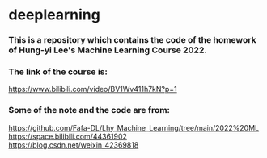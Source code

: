 # deeplearning

### This is a repository which contains the code of the homework of Hung-yi Lee's Machine Learning Course 2022.

### The link of the course is:
https://www.bilibili.com/video/BV1Wv411h7kN?p=1

### Some of the note and the code are from:
https://github.com/Fafa-DL/Lhy_Machine_Learning/tree/main/2022%20ML  
https://space.bilibili.com/44361902  
https://blog.csdn.net/weixin_42369818
